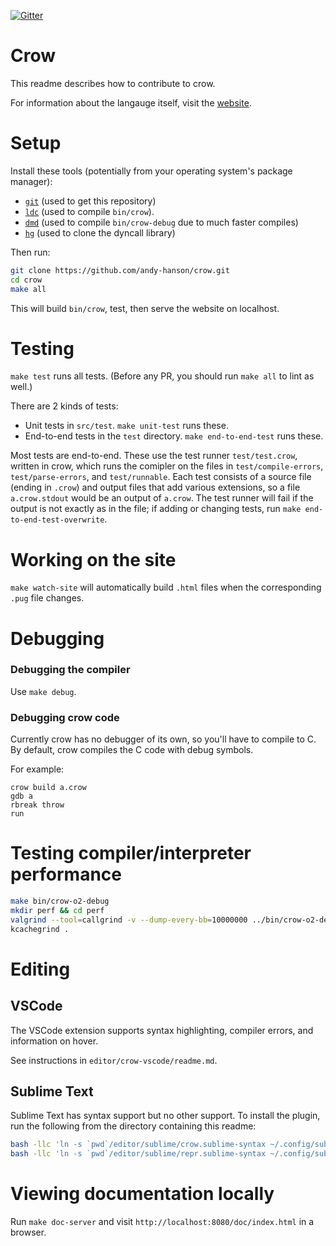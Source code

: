 [![Gitter](https://badges.gitter.im/crow-lang-org/community.svg)](https://gitter.im/crow-lang-org/community?utm_source=badge&utm_medium=badge&utm_campaign=pr-badge)

# Crow

This readme describes how to contribute to crow.

For information about the langauge itself, visit the [website](http://crow-lang.xyz/).


# Setup

Install these tools (potentially from your operating system's package manager):

* [`git`](https://git-scm.com/) (used to get this repository)
* [`ldc`](https://github.com/ldc-developers/ldc#installation) (used to compile `bin/crow`).
* [`dmd`](https://dlang.org/download.html#dmd) (used to compile `bin/crow-debug` due to much faster compiles)
* [`hg`](http://mercurial-scm.org) (used to clone the dyncall library)

Then run:

```sh
git clone https://github.com/andy-hanson/crow.git
cd crow
make all
```

This will build `bin/crow`, test, then serve the website on localhost.


# Testing

`make test` runs all tests. (Before any PR, you should run `make all` to lint as well.)

There are 2 kinds of tests:

* Unit tests in `src/test`. `make unit-test` runs these.
* End-to-end tests in the `test` directory. `make end-to-end-test` runs these.

Most tests are end-to-end.
These use the test runner `test/test.crow`, written in crow,
which runs the comipler on the files in `test/compile-errors`, `test/parse-errors`, and `test/runnable`.
Each test consists of a source file (ending in `.crow`) and output files that add various extensions,
so a file `a.crow.stdout` would be an output of `a.crow`.
The test runner will fail if the output is not exactly as in the file;
if adding or changing tests, run `make end-to-end-test-overwrite`.


# Working on the site

`make watch-site` will automatically build `.html` files when the corresponding `.pug` file changes.


# Debugging

### Debugging the compiler

Use `make debug`.

### Debugging crow code

Currently crow has no debugger of its own, so you'll have to compile to C.
By default, crow compiles the C code with debug symbols.

For example:

```
crow build a.crow
gdb a
rbreak throw
run
```


# Testing compiler/interpreter performance

```sh
make bin/crow-o2-debug
mkdir perf && cd perf
valgrind --tool=callgrind -v --dump-every-bb=10000000 ../bin/crow-o2-debug run some-program.crow --interpret
kcachegrind .
```

# Editing

## VSCode

The VSCode extension supports syntax highlighting, compiler errors, and information on hover.

See instructions in `editor/crow-vscode/readme.md`.

## Sublime Text

Sublime Text has syntax support but no other support.
To install the plugin, run the following from the directory containing this readme:

```sh
bash -llc 'ln -s `pwd`/editor/sublime/crow.sublime-syntax ~/.config/sublime-text-3/Packages/User/crow.sublime-syntax'
bash -llc 'ln -s `pwd`/editor/sublime/repr.sublime-syntax ~/.config/sublime-text-3/Packages/User/repr.sublime-syntax'
```


# Viewing documentation locally

Run `make doc-server` and visit `http://localhost:8080/doc/index.html` in a browser.
